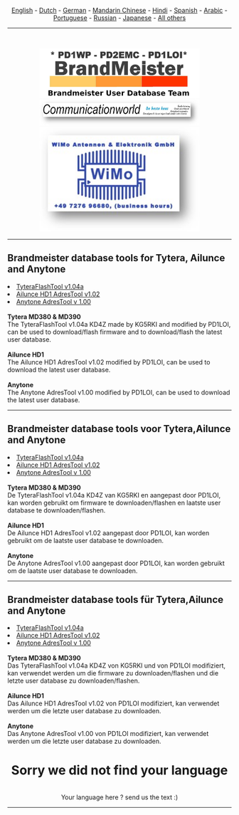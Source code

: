 <p align="center">
<a href="#english">English</a> - 
<a href="#dutch">Dutch</a> - 
<a href="#german">German</a> -
<a href="#helpus">Mandarin Chinese</a> -
<a href="#helpus">Hindi</a> -
<a href="#helpus">Spanish</a> -
<a href="#helpus">Arabic</a> -
<a href="#helpus">Portuguese</a> -
<a href="#helpus">Russian</a> -
<a href="#helpus">Japanese</a> -
<a href="#helpus">All others</a>
<br>
<hr>
<br>
<p align="center">
<a href="https://github.com/BM-Database" target="_blank"><img src="img/BM-logo.jpg" width="360"></a>
<br>
<a href="https://www.communicationworld.nl" target="_blank"><img src="img/logo-comworld.jpg" width="360"></a>
<br>
<a href="https://www.wimo.com" target="_blank"><img src="img/logo-wimo.jpg" width="360"></a>
<br>
</p>
<hr>
<h2 id="english">Brandmeister database tools for Tytera, Ailunce and Anytone
</h2>
<li>
<a href="https://github.com/BM-Database/database-tools/raw/master/TyteraFlashToolv1.04a-KD4Z.zip">TyteraFlashTool v1.04a</a>
</li>
<li>
<a href="https://github.com/BM-Database/database-tools/raw/master/Ailunce%20HD1-AdresTool-v%201.02.rar">Ailunce HD1 AdresTool v1.02</a>
</li>
<li>
<a href="https://github.com/BM-Database/database-tools/raw/master/Anytone%20AdresTool%20v%201.00.rar">Anytone AdresTool v 1.00</a>
</li>
<br>
<b>Tytera MD380 & MD390</b>
<br>
The TyteraFlashTool v1.04a KD4Z made by KG5RKI and modified by PD1LOI, can be used to download/flash firmware and to download/flash the latest user database.
<br><br>
<b>Ailunce HD1</b>
<br>
The Ailunce HD1 AdresTool v1.02 modified by PD1LOI, can be used to download the latest user database.
<br><br>
<b>Anytone</b>
<br>
The Anytone AdresTool v1.00 modified by PD1LOI, can be used to download the latest user database.
<br>
<hr>
<h2 id="dutch">Brandmeister database tools voor Tytera,Ailunce and Anytone
</h2>
<li>
<a href="https://github.com/BM-Database/database-tools/raw/master/TyteraFlashToolv1.04a-KD4Z.zip">TyteraFlashTool v1.04a</a>
</li>
<li>
<a href="https://github.com/BM-Database/database-tools/raw/master/Ailunce%20HD1-AdresTool-v%201.02.rar">Ailunce HD1 AdresTool v1.02</a>
</li>
<li>
<a href="https://github.com/BM-Database/database-tools/raw/master/Anytone%20AdresTool%20v%201.00.rar">Anytone AdresTool v 1.00</a>
</li>
<br>
<b>Tytera MD380 & MD390</b>
<br>
De TyteraFlashTool v1.04a KD4Z van KG5RKI en aangepast door PD1LOI, kan worden gebruikt om firmware te downloaden/flashen en laatste user database te downloaden/flashen.
<br><br>
<b>Ailunce HD1</b>
<br>
De Ailunce HD1 AdresTool v1.02 aangepast door PD1LOI, kan worden gebruikt om de laatste user database te downloaden.
<br><br>
<b>Anytone</b>
<br>
De Anytone AdresTool v1.00 aangepast door PD1LOI, kan worden gebruikt om de laatste user database te downloaden.
<br>
<hr>
<h2 id="german">Brandmeister database tools für Tytera,Ailunce and Anytone
</h2>
<li>
<a href="https://github.com/BM-Database/database-tools/raw/master/TyteraFlashToolv1.04a-KD4Z.zip">TyteraFlashTool v1.04a</a>
</li>
<li>
<a href="https://github.com/BM-Database/database-tools/raw/master/Ailunce%20HD1-AdresTool-v%201.02.rar">Ailunce HD1 AdresTool v1.02</a>
</li>
<li>
<a href="https://github.com/BM-Database/database-tools/raw/master/Anytone%20AdresTool%20v%201.00.rar">Anytone AdresTool v 1.00</a>
</li>
<br>
<b>Tytera MD380 & MD390</b>
<br>
Das TyteraFlashTool v1.04a KD4Z von KG5RKI und von PD1LOI modifiziert, kan verwendet werden um die firmware zu downloaden/flashen und die letzte user database zu downloaden/flashen.
<br><br>
<b>Ailunce HD1</b>
<br>
Das Ailunce HD1 AdresTool v1.02 von PD1LOI modifiziert, kan verwendet werden um die letzte user database zu downloaden.
<br><br>
<b>Anytone</b>
<br>
Das Anytone AdresTool v1.00 von PD1LOI modifiziert, kan verwendet werden um die letzte user database zu downloaden.
<br>
<center>
<h1 id="helpus">Sorry we did not find your language</h1>
<br>
Your language here ? send us the text :)
<hr>
